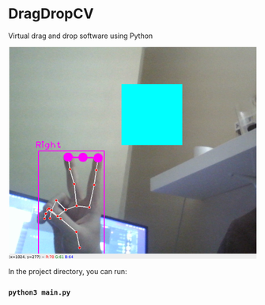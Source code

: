 # DragDropCV
Virtual drag and drop software using Python
<p align="center">
  <img src="Screenshot_from_2022-01-31_18-54-52.png" width="500" title="Screenshot">
</p>
In the project directory, you can run:

### `python3 main.py`
